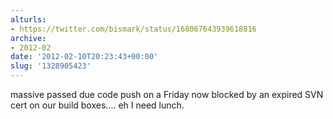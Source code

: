 ```yaml
---
alturls:
- https://twitter.com/bismark/status/168067643939618816
archive:
- 2012-02
date: '2012-02-10T20:23:43+00:00'
slug: '1328905423'
---
```


massive passed due code push on a Friday now blocked by an expired SVN cert on our build boxes.... eh I need lunch.


